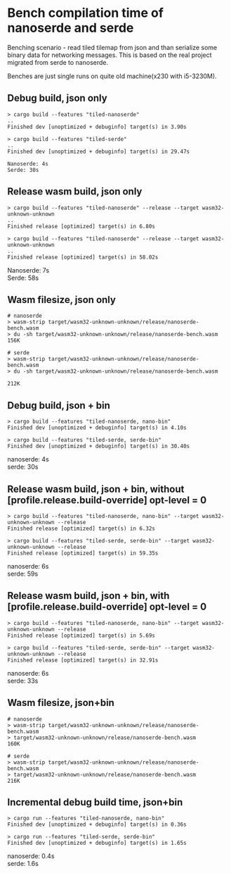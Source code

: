 # Bench compilation time of nanoserde and serde

Benching scenario - read tiled tilemap from json and than serialize some binary data for networking messages. This is based on the real project migrated from serde to nanoserde.

Benches are just single runs on quite old machine(x230 with i5-3230M). 

## Debug build, json only
```
> cargo build --features "tiled-nanoserde"
..
Finished dev [unoptimized + debuginfo] target(s) in 3.90s

> cargo build --features "tiled-serde"
..
Finished dev [unoptimized + debuginfo] target(s) in 29.47s

Nanoserde: 4s   
Serde: 30s
```

## Release wasm build, json only

```
> cargo build --features "tiled-nanoserde" --release --target wasm32-unknown-unknown
..
Finished release [optimized] target(s) in 6.80s

> cargo build --features "tiled-nanoserde" --release --target wasm32-unknown-unknown
..
Finished release [optimized] target(s) in 58.02s
```

Nanoserde: 7s   
Serde: 58s

## Wasm filesize, json only

```
# nanoserde
> wasm-strip target/wasm32-unknown-unknown/release/nanoserde-bench.wasm
> du -sh target/wasm32-unknown-unknown/release/nanoserde-bench.wasm
156K

# serde
> wasm-strip target/wasm32-unknown-unknown/release/nanoserde-bench.wasm
> du -sh target/wasm32-unknown-unknown/release/nanoserde-bench.wasm

212K
```

## Debug build, json + bin

```
> cargo build --features "tiled-nanoserde, nano-bin"
Finished dev [unoptimized + debuginfo] target(s) in 4.10s

> cargo build --features "tiled-serde, serde-bin"
Finished dev [unoptimized + debuginfo] target(s) in 30.40s
```

nanoserde: 4s   
serde: 30s

## Release wasm build, json + bin, without  [profile.release.build-override] opt-level = 0

```
> cargo build --features "tiled-nanoserde, nano-bin" --target wasm32-unknown-unknown --release
Finished release [optimized] target(s) in 6.32s

> cargo build --features "tiled-serde, serde-bin" --target wasm32-unknown-unknown --release
Finished release [optimized] target(s) in 59.35s
```

nanoserde: 6s   
serde: 59s

## Release wasm build, json + bin, with  [profile.release.build-override] opt-level = 0

```
> cargo build --features "tiled-nanoserde, nano-bin" --target wasm32-unknown-unknown --release
Finished release [optimized] target(s) in 5.69s

> cargo build --features "tiled-serde, serde-bin" --target wasm32-unknown-unknown --release
Finished release [optimized] target(s) in 32.91s
```

nanoserde: 6s   
serde: 33s

## Wasm filesize, json+bin

```
# nanoserde
> wasm-strip target/wasm32-unknown-unknown/release/nanoserde-bench.wasm
> target/wasm32-unknown-unknown/release/nanoserde-bench.wasm
160K

# serde
> wasm-strip target/wasm32-unknown-unknown/release/nanoserde-bench.wasm
> target/wasm32-unknown-unknown/release/nanoserde-bench.wasm
216K

```

## Incremental debug build time, json+bin

```
> cargo run --features "tiled-nanoserde, nano-bin"
Finished dev [unoptimized + debuginfo] target(s) in 0.36s

> cargo run --features "tiled-serde, serde-bin"
Finished dev [unoptimized + debuginfo] target(s) in 1.65s
```

nanoserde: 0.4s   
serde: 1.6s

